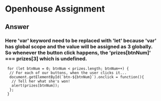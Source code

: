 # Openhouse Assignment

## Answer

### Here 'var' keyword need to be replaced with 'let' because 'var' has global scope and the value will be assigned as 3 globally. So whenever the button click happens, the 'prizes[btnNum]' === prizes[3] which is undefined.

     for (let btnNum = 0; btnNum < prizes.length; btnNum++) {
      // For each of our buttons, when the user clicks it...
      document.getElementById(`btn-${btnNum}`).onclick = function(){
       // Tell her what she's won!
       alert(prizes[btnNum]);
      };
     }
